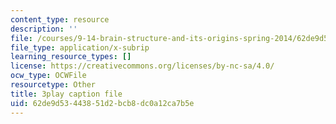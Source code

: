 ```yaml
---
content_type: resource
description: ''
file: /courses/9-14-brain-structure-and-its-origins-spring-2014/62de9d53443851d2bcb8dc0a12ca7b5e_555120.vtt
file_type: application/x-subrip
learning_resource_types: []
license: https://creativecommons.org/licenses/by-nc-sa/4.0/
ocw_type: OCWFile
resourcetype: Other
title: 3play caption file
uid: 62de9d53-4438-51d2-bcb8-dc0a12ca7b5e
---
```

